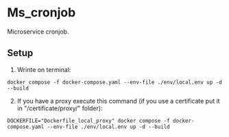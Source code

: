# Ms_cronjob

Microservice cronjob.

## Setup

1. Wrinte on terminal:

```
docker compose -f docker-compose.yaml --env-file ./env/local.env up -d --build
```

2. If you have a proxy execute this command (if you use a certificate put it in "/certificate/proxy/" folder):

```
DOCKERFILE="Dockerfile_local_proxy" docker compose -f docker-compose.yaml --env-file ./env/local.env up -d --build
```

